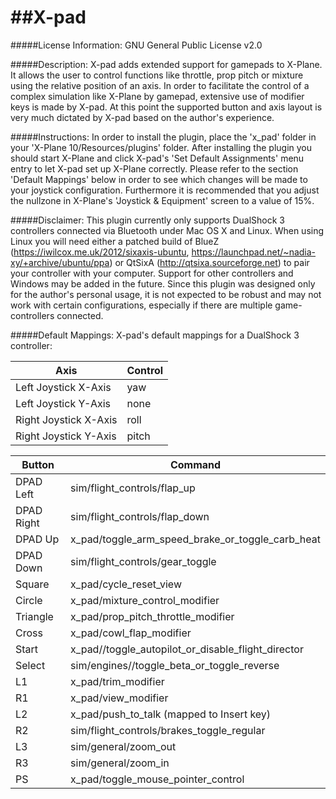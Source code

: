 ##X-pad
=====

#####License Information:
GNU General Public License v2.0

#####Description:
X-pad adds extended support for gamepads to X-Plane.
It allows the user to control functions like throttle, prop pitch or mixture using the relative position of an axis.
In order to facilitate the control of a complex simulation like X-Plane by gamepad, extensive use of modifier keys is made by X-pad.
At this point the supported button and axis layout is very much dictated by X-pad based on the author's experience.

#####Instructions:
In order to install the plugin, place the 'x_pad' folder in your 'X-Plane 10/Resources/plugins' folder.
After installing the plugin you should start X-Plane and click X-pad's 'Set Default Assignments' menu entry to let X-pad set up X-Plane correctly.
Please refer to the section 'Default Mappings' below in order to see which changes will be made to your joystick configuration.
Furthermore it is recommended that you adjust the nullzone in X-Plane's 'Joystick & Equipment' screen to a value of 15%.

#####Disclaimer:
This plugin currently only supports DualShock 3 controllers connected via Bluetooth under Mac OS X and Linux.
When using Linux you will need either a patched build of BlueZ (https://iwilcox.me.uk/2012/sixaxis-ubuntu, https://launchpad.net/~nadia-xy/+archive/ubuntu/ppa) or  QtSixA (http://qtsixa.sourceforge.net) to pair your controller with your computer.
Support for other controllers and Windows may be added in the future.
Since this plugin was designed only for the author's personal usage, it is not expected to be robust and may not work with certain configurations, especially if there are multiple game-controllers connected.

#####Default Mappings:
X-pad's default mappings for a DualShock 3 controller:

| Axis                  | Control |
| --------------------- | ------- |
| Left Joystick X-Axis  | yaw     |
| Left Joystick Y-Axis  | none    |
| Right Joystick X-Axis | roll    |
| Right Joystick Y-Axis | pitch   |

| Button     | Command                                            |
| ---------- | ---------------------------------------------------|
| DPAD Left  | sim/flight_controls/flap_up                        |
| DPAD Right | sim/flight_controls/flap_down                      |
| DPAD Up    | x_pad/toggle_arm_speed_brake_or_toggle_carb_heat   |
| DPAD Down  | sim/flight_controls/gear_toggle                    |
| Square     | x_pad/cycle_reset_view                             |
| Circle     | x_pad/mixture_control_modifier                     |
| Triangle   | x_pad/prop_pitch_throttle_modifier                 |
| Cross      | x_pad/cowl_flap_modifier                           |
| Start      | x_pad//toggle_autopilot_or_disable_flight_director |
| Select     | sim/engines//toggle_beta_or_toggle_reverse         |
| L1         | x_pad/trim_modifier                                |
| R1         | x_pad/view_modifier                                |
| L2         | x_pad/push_to_talk (mapped to Insert key)          |
| R2         | sim/flight_controls/brakes_toggle_regular          |
| L3         | sim/general/zoom_out                               |
| R3         | sim/general/zoom_in                                |
| PS         | x_pad/toggle_mouse_pointer_control                 |
